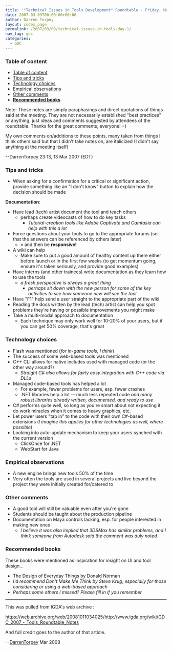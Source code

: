```yaml
---
title: '"Technical Issues in Tools Development" Roundtable - Friday, March 9th 2007'
date: 2007-03-09T00:00:00+00:00
author: Darren Torpey
layout: codex_page
permalink: /2007/03/09/technical-issues-in-tools-day-1/
nav_tag: gdc
categories:
  - GDC
---
```

### Table of content
<!-- TOC -->

- [Table of content](#table-of-content)
- [Tips and tricks](#tips-and-tricks)
- [Technology choices](#technology-choices)
- [Empirical observations](#empirical-observations)
- [Other comments](#other-comments)
- [**Recommended books**](#recommended-books)

<!-- /TOC -->

Note: These notes are simply paraphasings and direct quotations of things said at the meeting. They are not necessarily established "best practices" or anything, just ideas and comments suggested by attendees of the roundtable. Thanks for the great comments, everyone! =)

My own comments on/additions to these points, many taken from things I think others said but that I didn't take notes on, are italicized (I didn't say anything at the meeting itself)

--DarrenTorpey 23:13, 13 Mar 2007 (EDT)

### Tips and tricks
* When asking for a confirmation for a critical or significant action, provide something like an "I don't know" button to explain how the decision should be made

**Documentation**:
* Have lead (tech) artist document the tool and teach others
  * perhaps create videocasts of how to do key tasks
    * *Tutorial-creation tools like Adobe Captivate and Camtasia can help with this a lot*
* Force questions about your tools to go to the appropriate forums (so that the answers can be referenced by others later)
  * » and then be **responsive!**
* A wiki can help
  * Make sure to put a good amount of healthy content up there either before launch or in the first few weeks (to get momentum going, ensure it's taken seriously, and provide good examples)
* Have interns (and other trainees) write documentation as they learn how to use the tools
  * *a fresh perspective is always a great thing*
    * *perhaps sit down with the new person for some of the key activities to see how someone new will see the tool*
* Have "F1" help send a user straight to the appropriate part of the wiki
* Reading the docs written by the lead (tech) artist can help you spot problems they're having or possible improvements you might make
* Take a multi-modal approach to documentation
  * Each technique may only work well for 10-20% of your users, but if you can get 50% coverage, that's great

### Technology choices
* Flash was mentioned (*for in-game tools, I think*)
* The success of some web-based tools was mentioned
* C++ CLI allows for native includes used with managed code (or the other way around?)
  * *Straight C# also allows for fairly easy integration with C++ code via DLLs*
* Managed code-based tools has helped a lot
  * For example, fewer problems for users, esp. fewer crashes
  * .NET libraries help a lot -- much less repeated code *and many robust libraries already written, documented, and ready to use*
* C# performs quite well, so long as you're smart about not expecting it do work miracles when it comes to heavy graphics, etc.
* Let power users "tap in" to the code with their own C#-based extensions (*I imagine this applies for other technologies as well, where possible*)
* Looking into auto-update mechanism to keep your users synched with the current version
  * ClickOnce for .NET
  * WebStart for Java

### Empirical observations
* A new engine brings new tools 50% of the time
* Very often the tools are used in several projects and live beyond the project they were initially created for/catered to

### Other comments
* A good tool will still be valuable even after you're gone
* Students should be taught about the production pipeline
* Documentation on Maya controls lacking, esp. for people interested in making new ones
  * *I believe it was also implied that 3DSMax has similar problems, and I think someone from Autodesk said the comment was duly noted*

### **Recommended books**
These books were mentioned as inspiration for insight on UI and tool design...
* The Design of Everyday Things by Donald Norman
* *I'd recommend Don't Make Me Think by Steve Krug, especially for those considering or using a web-based approach*
* *Perhaps some others I missed? Please fill in if you remember*

------

This was pulled from IGDA's web archive :

<https://web.archive.org/web/20081011034025/http://www.igda.org/wiki/GDC_2007_-_Tools_Roundtable_Notes>

And full credit goes to the author of that article.

--[DarrenTorpey](https://web.archive.org/web/20081012125655/http://www.igda.org:80/wiki/User:DarrenTorpey) Mar 2008